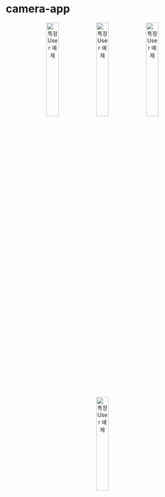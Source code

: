 # camera-app


<p align="middle">
 <img src="../etc/input2.png" title="특정 User 예제" width="25%" height="auto" ></img>
 <img src="../etc/input3.png" title="특정 User 예제" width="25%" height="auto" ></img>
 <img src="../etc/input4.png" title="특정 User 예제" width="25%" height="auto" ></img>
 <img src="../etc/input5.png" title="특정 User 예제" width="25%" height="auto" ></img>
</p>
